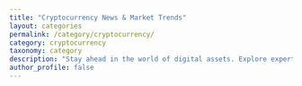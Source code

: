 ```yaml
---
title: "Cryptocurrency News & Market Trends"
layout: categories
permalink: /category/cryptocurrency/
category: cryptocurrency
taxonomy: category
description: "Stay ahead in the world of digital assets. Explore expert insights, crypto news, and analysis of Bitcoin, Ethereum, and altcoins."
author_profile: false
---
```

